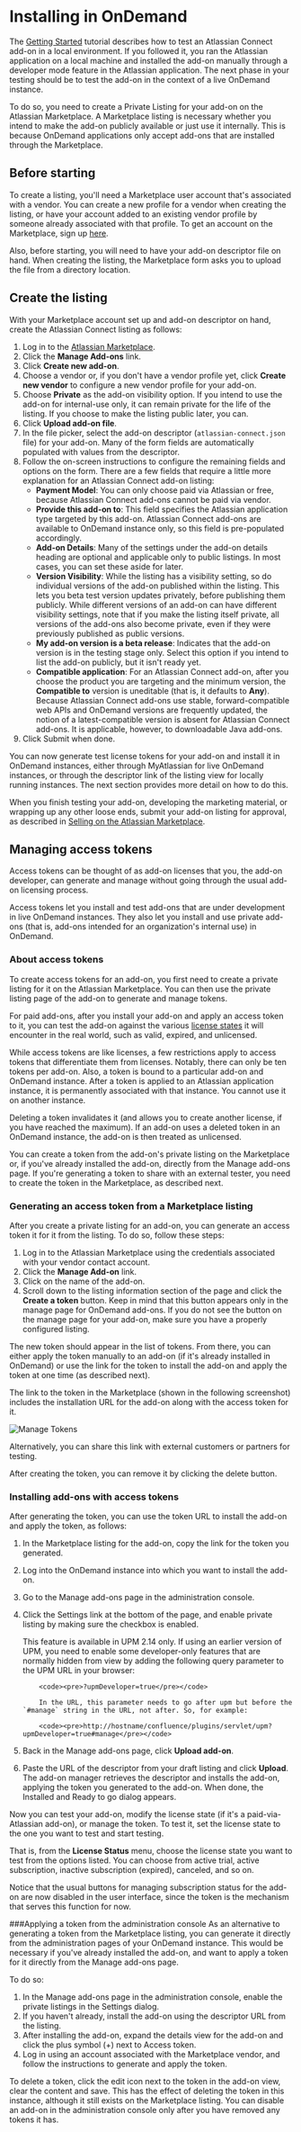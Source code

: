# Installing in OnDemand

The [Getting Started](../guides/getting-started.html) tutorial describes how to test an Atlassian Connect add-on in a local environment. If you followed it, you ran the Atlassian application on a local machine and installed the add-on manually through a developer mode feature in the Atlassian application. The next phase in your testing should be to test the add-on in the context of a live OnDemand instance.

To do so, you need to create a Private Listing for your add-on on the Atlassian Marketplace. A Marketplace listing is
necessary whether you intend to make the add-on publicly available or just use it internally. This is because
OnDemand applications only accept add-ons that are installed through the Marketplace.

## Before starting
To create a listing, you'll need a Marketplace user account that's associated with a vendor. You can create a new profile for a vendor when creating the listing, or have your account added to an existing vendor profile by someone already associated with that profile. To get an account on the Marketplace, sign up [here](https://id.atlassian.com/profile/signUp.action?application=mpac&continue=https://marketplace.atlassian.com/).

Also, before starting, you will need to have your add-on descriptor file on hand. When creating the listing, the Marketplace form asks you to upload the file from a directory location.

## Create the listing
With your Marketplace account set up and add-on descriptor on hand, create the Atlassian Connect listing as follows:

1. Log in to the [Atlassian Marketplace](https://marketplace.atlassian.com/).
2. Click the **Manage Add-ons** link.
3. Click **Create new add-on**.
4. Choose a vendor or, if you don't have a vendor profile yet, click **Create new vendor** to configure a new vendor profile for your add-on.
5. Choose **Private** as the add-on visibility option. If you intend to use the add-on for internal-use only, it can remain private for the life of the listing. If you choose to make the listing public later, you can.
6. Click **Upload add-on file**.
7. In the file picker, select the add-on descriptor (`atlassian-connect.json` file) for your add-on. Many of the form fields are automatically populated with values from the descriptor.
8. Follow the on-screen instructions to configure the remaining fields and options on the form. There are a few fields that require a little more explanation for an Atlassian Connect add-on listing:
	- **Payment Model**: You can only choose paid via Atlassian or free, because Atlassian Connect add-ons cannot be paid via vendor.
	- **Provide this add-on to**: This field specifies the Atlassian application type targeted by this add-on. Atlassian Connect add-ons are available to OnDemand instance only, so this field is pre-populated accordingly.
	- **Add-on Details**: Many of the settings under the add-on details heading are optional and applicable only to public listings. In most cases, you can set these aside for later.
	- **Version Visibility**: While the listing has a visibility setting, so do individual versions of the add-on published within the listing. This lets you beta test version updates privately, before publishing them publicly. While different versions of an add-on can have different visibility settings, note that if you make the listing itself private, all versions of the add-ons also become private, even if they were previously published as public versions.   
	- **My add-on version is a beta release**: Indicates that the add-on version is in the testing stage only. Select this option if you intend to list the add-on publicly, but it isn't ready yet.
	- **Compatible application**: For an Atlassian Connect add-on, after you choose the product you are targeting and the minimum version, the **Compatible to** version is uneditable (that is, it defaults to **Any**). Because Atlassian Connect add-ons use stable, forward-compatible web APIs and OnDemand versions are frequently updated, the notion of a latest-compatible version is absent for Atlassian Connect add-ons. It is applicable, however, to downloadable Java add-ons.
9. Click Submit when done.

You can now generate test license tokens for your add-on and install it in OnDemand instances, either through MyAtlassian for live OnDemand instances, or through the descriptor link of the listing view for locally running instances. The next section provides more detail on how to do this.

When you finish testing your add-on, developing the marketing material, or wrapping up any other loose ends, submit your add-on listing for approval, as described in [Selling on the Atlassian Marketplace](./selling-on-marketplace.html).

## Managing access tokens

Access tokens can be thought of as add-on licenses that you, the add-on developer, can generate and manage without going through the usual add-on licensing process.

Access tokens let you install and test add-ons that are under development in live OnDemand instances. They also let you install and use private add-ons (that is, add-ons intended for an organization's internal use) in OnDemand.

### About access tokens
To create access tokens for an add-on, you first need to create a private listing for it on the Atlassian Marketplace. You can then use the private listing page of the add-on to generate and manage tokens. 

For paid add-ons, after you install your add-on and apply an access token to it, you can test the add-on against the various [license states](../concepts/licensing.html) it will encounter in the real world, such as valid, expired, and unlicensed.

While access tokens are like licenses, a few restrictions apply to access tokens that differentiate them from licenses. Notably, there can only be ten tokens per add-on. Also, a token is bound to a particular add-on and OnDemand instance. After a token is applied to an Atlassian application instance, it is permanently associated with that instance. You cannot use it on another instance.

Deleting a token invalidates it (and allows you to create another license, if you have reached the maximum). If an add-on uses a deleted token in an OnDemand instance, the add-on is then treated as unlicensed.

You can create a token from the add-on's private listing on the Marketplace or, if you've already installed the add-on, directly from the Manage add-ons page. If you're generating a token to share with an external tester, you need to create the token in the Marketplace, as described next.

### Generating an access token from a Marketplace listing
After you create a private listing for an add-on, you can generate an access token it for it from the listing. To do so, follow these steps:

1. Log in to the Atlassian Marketplace using the credentials associated with your vendor contact account.
2. Click the **Manage Add-on** link.
3. Click on the name of the add-on.
4. Scroll down to the listing information section of the page and click the **Create a token** button.
Keep in mind that this button appears only in the manage page for OnDemand add-ons. If you do not see the button on the manage page for your add-on, make sure you have a properly configured listing.

The new token should appear in the list of tokens. From there, you can either apply the token manually to an add-on (if it's already installed in OnDemand) or use the link for the token to install the add-on and apply the token at one time (as described next).

The link to the token in the Marketplace (shown in the following screenshot) includes the installation URL for the add-on along with the access token for it.

<img src="../assets/images/accesstokenslisting.jpeg" alt="Manage Tokens" />

Alternatively, you can share this link with external customers or partners for testing.

After creating the token, you can remove it by clicking the delete button.

### Installing add-ons with access tokens
After generating the token, you can use the token URL to install the add-on and apply the token,  as follows:

 1. In the Marketplace listing for the add-on, copy the link for the token you generated. 
 2. Log into the OnDemand instance into which you want to install the add-on.
 3. Go to the Manage add-ons page in the administration console.
 4. Click the Settings link at the bottom of the page, and enable private listing by making sure the checkbox is enabled.

	<div class="aui-message warning" style="margin-bottom:10px;">
	    <p class="title">
	        <span class="aui-icon icon-warning"></span>
	    </p>
			This feature is available in UPM 2.14 only. If using an earlier version of UPM, you need to enable some developer-only features that are normally hidden from view by adding the following query parameter to the UPM URL in your browser:

			<code><pre>?upmDeveloper=true</pre></code>

			In the URL, this parameter needs to go after upm but before the `#manage` string in the URL, not after. So, for example:

			<code><pre>http://hostname/confluence/plugins/servlet/upm?upmDeveloper=true#manage</pre></code>
	</div>

 5. Back in the Manage add-ons page, click **Upload add-on**.
 6. Paste the URL of the descriptor from your draft listing and click **Upload**. 
The add-on manager retrieves the descriptor and installs the add-on, applying the token you generated to the add-on. When done, the Installed and Ready to go dialog appears.

Now you can test your add-on, modify the license state (if it's a paid-via-Atlassian add-on), or manage the token. To test it, set the license state to the one you want to test and start testing.

That is, from the **License Status** menu, choose the license state you want to test from the options listed. You can choose from active trial, active subscription, inactive subscription (expired), canceled, and so on.

Notice that the usual buttons for managing subscription status for the add-on are now disabled in the user interface, since the token is the mechanism that serves this function for now. 

###Applying a token from the administration console
As an alternative to generating a token from the Marketplace listing, you can generate it directly from the administration pages of your OnDemand instance. This would be necessary if you've already installed the add-on, and want to apply a token for it directly from the Manage add-ons page.  

To do so:

1. In the Manage add-ons page in the administration console, enable the private listings in the Settings dialog.
2. If you haven't already, install the add-on using the descriptor URL from the listing.  
3. After installing the add-on, expand the details view for the add-on and click the plus symbol (+) next to Access token.
4. Log in using an account associated with the Marketplace vendor, and follow the instructions to generate and apply the token.

To delete a token, click the edit icon next to the token in the add-on view, clear the content and save. This has the effect of deleting the token in this instance, although it still exists on the Marketplace listing. You can disable an add-on in the administration console only after you have removed any tokens it has.